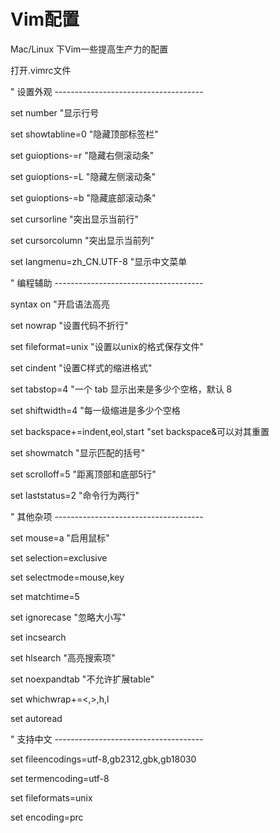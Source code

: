 # Vim配置


Mac/Linux 下Vim一些提高生产力的配置

<!--more-->

打开.vimrc文件

" 设置外观 -------------------------------------

set number                      "显示行号 

set showtabline=0               "隐藏顶部标签栏"

set guioptions-=r               "隐藏右侧滚动条" 

set guioptions-=L               "隐藏左侧滚动条"

set guioptions-=b               "隐藏底部滚动条"

set cursorline                  "突出显示当前行"

set cursorcolumn                "突出显示当前列"

set langmenu=zh_CN.UTF-8        "显示中文菜单

" 编程辅助 -------------------------------------

syntax on                           "开启语法高亮

set nowrap                      "设置代码不折行"

set fileformat=unix             "设置以unix的格式保存文件"

set cindent                     "设置C样式的缩进格式"

set tabstop=4                   "一个 tab 显示出来是多少个空格，默认 8

set shiftwidth=4                "每一级缩进是多少个空格

set backspace+=indent,eol,start "set backspace&可以对其重置

set showmatch                   "显示匹配的括号"

set scrolloff=5                 "距离顶部和底部5行"

set laststatus=2                "命令行为两行"

" 其他杂项 -------------------------------------

set mouse=a                     "启用鼠标"

set selection=exclusive

set selectmode=mouse,key

set matchtime=5

set ignorecase                  "忽略大小写"

set incsearch

set hlsearch                    "高亮搜索项"

set noexpandtab                 "不允许扩展table"

set whichwrap+=<,>,h,l

set autoread

" 支持中文  -------------------------------------

set fileencodings=utf-8,gb2312,gbk,gb18030

set termencoding=utf-8

set fileformats=unix

set encoding=prc
